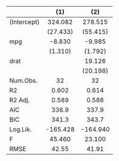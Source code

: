 |            |   (1)    |   (2)    |
|:-----------|:--------:|:--------:|
|(Intercept) | 324.082  | 278.515  |
|            | (27.433) | (55.415) |
|mpg         |  -8.830  |  -9.985  |
|            | (1.310)  | (1.792)  |
|drat        |          |  19.126  |
|            |          | (20.198) |
|Num.Obs.    |    32    |    32    |
|R2          |  0.602   |  0.614   |
|R2 Adj.     |  0.589   |  0.588   |
|AIC         |  336.9   |  337.9   |
|BIC         |  341.3   |  343.7   |
|Log.Lik.    | -165.428 | -164.940 |
|F           |  45.460  |  23.100  |
|RMSE        |  42.55   |  41.91   |
